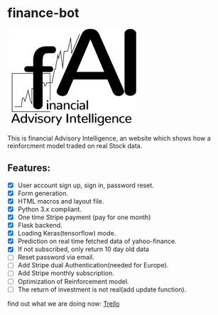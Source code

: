 # finance-bot
![](./static/assets/img/avatars/Aktie03neu.png)

This is financial Advisory Intelligence, an website which shows how a reinforcment model traded on real Stock data.
## Features:
- [x] User account sign up, sign in, password reset.
- [x] Form generation.
- [x] HTML macros and layout file.
- [x] Python 3.x compliant.
- [x] One time Stripe payment (pay for one month)
- [x] Flask backend.
- [x] Loading Keras(tensorflow) mode.
- [x] Prediction on real time fetched data of yahoo-finance.
- [x] If not subscribed, only return 10 day old data
- [ ] Reset password via email.
- [ ] Add Stripe dual Authentication(needed for Europe).
- [ ] Add Stripe monthly subscription.
- [ ] Optimization of Reinforcement model.
- [ ] The return of investment is not real(add update function).

find out what we are doing now:
 [Trello](https://trello.com/b/PZsNx0rx/finance-adviser-bot)
